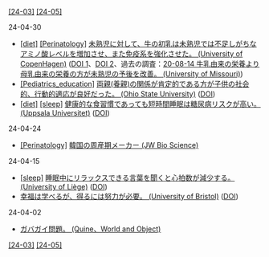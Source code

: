 [\[24-03\]](2403.md) [\[24-05\]](2405.md)

24-04-30
* [\[diet\]](diet.md) [\[Perinatology\]](Perinatology.md) [未熟児に対して、牛の初乳は未熟児では不足しがちなアミノ酸レベルを増加させ、また免疫系を強化させた。 (University of CopenHagen)](https://healthsciences.ku.dk/newsfaculty-news/2023/10/for-prematurely-born-infants-cow-colostrum-can-be-used-to-supplement-mothers-own-milk) ([DOI 1](https://doi.org/10.1016/j.clnu.2023.06.024)、[DOI 2](https://doi.org/10.1016/j.clnu.2023.03.008)、過去の調査：[20-08-14 牛乳由来の栄養より母乳由来の栄養の方が未熟児の予後を改善。 (University of Missouri)](2008.md))
* [\[Pediatrics_education\]](Pediatrics_education.md) [両親(養親)の関係が肯定的である方が子供の社会的、行動的適応が良好だった。 (Ohio State University)](https://www.osu.edu/impact/now-at-ohio-state/co-parenting) ([DOI](https://doi.org/10.1111/cdev.13904))
* [\[diet\]](diet.md) [\[sleep\]](sleep.md) [健康的な食習慣であっても短時間睡眠は糖尿病リスクが高い。 (Uppsala Universitet)](https://www.uu.se/en/press/press-releases/2024/2024-03-06-too-little-sleep-raises-risk-of-type-2-diabetes) ([DOI](https://doi.org/10.1001/jamanetworkopen.2024.1147))

24-04-24
* [\[Perinatology\]](Perinatology.md) [韓国の周産期メーカー (JW Bio Science)](https://www.jw-bioscience.co.kr/bioscience/en/main.jsp)

24-04-15
* [\[sleep\]](sleep.md) [睡眠中にリラックスできる言葉を聞くと心拍数が減少する。 (University of Liège)](https://www.giga.uliege.be/cms/c_12409181/en/hearing-relaxing-words-in-your-sleep-slows-your-heart-down) ([DOI](https://doi.org/10.1111/jsr.14160))
* [幸福は学べるが、得るには努力が必要。 (University of Bristol)](https://www.bristol.ac.uk/news/2024/march/science-of-happiness-new-findings.html) ([DOI](https://doi.org/10.1007/s10734-024-01202-4))

24-04-02
* [ガバガイ問題。 (Quine、World and Object)](https://en.wikipedia.org/wiki/Word_and_Object)

[\[24-03\]](2403.md) [\[24-05\]](2405.md)
